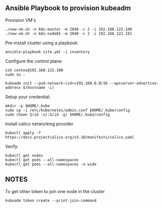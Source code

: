 ## Ansible Playbook to provision kubeadm

Provision VM's
```
./new-vm.sh -n k8s-master -m 2048 -c 2 -i 192.168.122.100
./new-vm.sh -n k8s-node01 -m 2048 -c 2 -i 192.168.122.101
```

Pre-install cluster using a playbook:
```
ansible-playbook site.yml -i inventory
```

Configure the control plane:

```
ssh centos@192.168.122.100
sudo su - 
```

```
kubeadm init --pod-network-cidr=192.168.0.0/16 --apiserver-advertise-address $(hostname -i)
```

Setup your credential:
```
mkdir -p $HOME/.kube
sudo cp -i /etc/kubernetes/admin.conf $HOME/.kube/config
sudo chown $(id -u):$(id -g) $HOME/.kube/config
```

Install calico networking provider

```
kubectl apply -f https://docs.projectcalico.org/v3.10/manifests/calico.yaml
```

Verify:
```
kubectl get nodes
kubectl get pods --all-namespaces
kubectl get pods --all-namespaces -o wide
```

## NOTES

To get other token to join one node in the cluster
```
kubeadm token create --print-join-command
```
